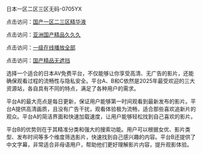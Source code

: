 日本一区二区三区无码-0705YX

点击访问：<a href="https://gsd-agv.pages.dev/">国产一区二三区精华液</a>

点击访问：<a href="https://gda-c7m.pages.dev/">亚洲国产精品久久久</a>

点击访问：<a href="https://tfda.pages.dev/">一级在线播放全部</a>

点击访问：<a href="https://bsdf-5f5.pages.dev/">国产精品无遮挡</a>


选择一个适合的日本AV免费平台，不仅能够让你享受高清、无广告的影片，还能确保观看过程的流畅性与隐私安全。平台A、B和C依然是2025年最受欢迎的三大资源站，各自具有不同的特点，满足了各种用户的需求。

平台A的最大亮点是每日更新，保证用户能够第一时间观看到最新发布的影片。平台A提供高清画质，且没有广告干扰，观看体验极为流畅，适合那些喜欢追新片的观众。平台A的简洁界面和快速加载速度，让用户能够轻松找到自己喜欢的影片。

平台B的优势则在于其精准分类和强大的搜索功能。用户可以根据女优、影片类型、发布时间等多个维度筛选影片，快速找到自己感兴趣的内容。平台B还提供了中文字幕，非常适合非母语用户，帮助他们更好理解影片内容，提升观影体验。

<span style="display:none;">[Canonical link](https://github.com/chin20250705/so94 ）</span>
